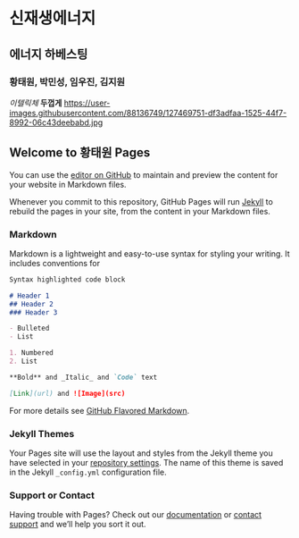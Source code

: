 # 신재생에너지
## 에너지 하베스팅
### 황태원, 박민성, 임우진, 김지원

*이텔릭체*
**두껍게**
https://user-images.githubusercontent.com/88136749/127469751-df3adfaa-1525-44f7-8992-06c43deebabd.jpg

## Welcome to 황태원 Pages

You can use the [editor on GitHub](https://github.com/TaewonHwang/chatbot/edit/main/README.md) to maintain and preview the content for your website in Markdown files.

Whenever you commit to this repository, GitHub Pages will run [Jekyll](https://jekyllrb.com/) to rebuild the pages in your site, from the content in your Markdown files.

### Markdown

Markdown is a lightweight and easy-to-use syntax for styling your writing. It includes conventions for

```markdown
Syntax highlighted code block

# Header 1
## Header 2
### Header 3

- Bulleted
- List

1. Numbered
2. List

**Bold** and _Italic_ and `Code` text

[Link](url) and ![Image](src)
```

For more details see [GitHub Flavored Markdown](https://guides.github.com/features/mastering-markdown/).

### Jekyll Themes

Your Pages site will use the layout and styles from the Jekyll theme you have selected in your [repository settings](https://github.com/TaewonHwang/chatbot/settings/pages). The name of this theme is saved in the Jekyll `_config.yml` configuration file.

### Support or Contact

Having trouble with Pages? Check out our [documentation](https://docs.github.com/categories/github-pages-basics/) or [contact support](https://support.github.com/contact) and we’ll help you sort it out.
